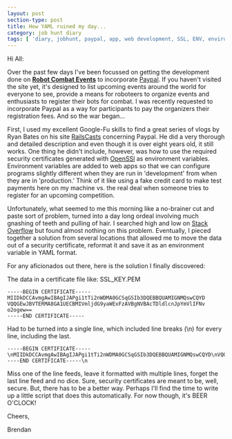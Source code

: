 ```yaml
---
layout: post
section-type: post
title: How YAML ruined my day...
category: job hunt diary
tags: [ 'diary, jobhunt, paypal, app, web development, SSL, ENV, environment variable, figaro, application.yml, Rails, Ruby' ]
---
```


Hi All:

Over the past few days I've been focussed on getting the development done on 
<b>[Robot Combat Events](https://www.robotcombatevents.com)</b> to incorporate [Paypal](https://www.paypal.com).
If you haven't visited the site yet, it's designed to list upcoming events around the world for everyone to see, provide
a means for roboteers to organize events and enthusiasts to register their bots for combat. I was recently requested to
incorporate Paypal as a way for participants to pay the organizers their registration fees. And so the war began...

First, I used my excellent Google-Fu skills to find a great series of vlogs by Ryan Bates on his site 
[RailsCasts](http://railscasts.com) concerning Paypal. He did a very thorough and detailed description and even though 
it is over eight years old, it still works. One thing he didn't include, however, was how to use the required
security certificates generated with [OpenSSl](https://www.openssl.org) as environment variables. Environment variables 
are added to web apps so that we can configure programs slightly different when they are run in 'development'
from when they are in 'production.' Think of it like using a fake credit card to make test payments here on my machine vs.
the real deal when someone tries to register for an upcoming competition.  

Unfortunately, what seemed to me this morning like a no-brainer cut and paste sort of problem, turned into a day long ordeal
involving much gnashing of teeth and pulling of hair. I searched high and low on [Stack Overflow](https://stackoverflow.com) 
but found almost nothing on this problem. Eventually, I pieced together a solution from several locations that allowed me
to move the data out of a security certificate, reformat it and save it as an environment variable in YAML format. 

For any aficionados out there, here is the solution I finally discovered:

The data in a certificate file like: SSL_KEY.PEM
    
    -----BEGIN CERTIFICATE-----
    MIIDkDCCAvmgAwIBAgIJAPgi1tTi2nWDMA0GCSqGSIb3DQEBBQUAMIGNMQswCQYD
    VQQGEwJBVTERMA8GA1UECBMIVmljdG9yaWExFzAVBgNVBAcTDldlcnJpYmVlIFNv
    o2ogew==
    -----END CERTIFICATE-----

Had to be turned into a single line, which included line breaks (\n) for every line, including the last. 
    
    -----BEGIN CERTIFICATE-----\nMIIDkDCCAvmgAwIBAgIJAPgi1tTi2nWDMA0GCSqGSIb3DQEBBQUAMIGNMQswCQYD\nVQQGEwJBVTERMA8GA1UECBMIVmljdG9yaWExFzAVBgNVBAcTDldlcnJpYmVlIFNv\no2ogew==\n-----END CERTIFICATE-----\n

Miss one of the line feeds, leave it formatted with multiple lines, forget the last line feed and no dice. Sure, security 
certificates are meant to be, well, secure. But, there has to be a better way.  Perhaps I'll find the time to write up a
little script that does this automatically.  For now though, it's BEER O'CLOCK!

Cheers,

Brendan

    
    
